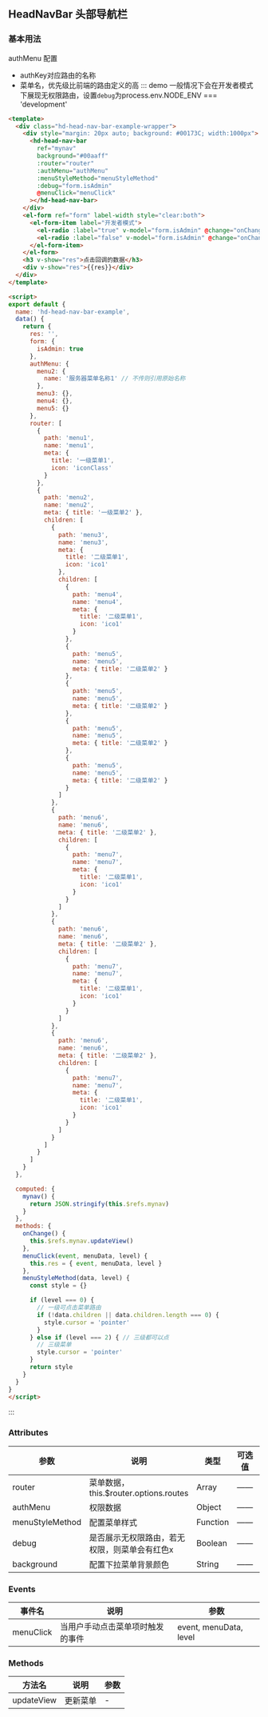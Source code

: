 ## HeadNavBar 头部导航栏

### 基本用法
authMenu 配置
- authKey对应路由的名称
- 菜单名，优先级比前端的路由定义的高
::: demo 一般情况下会在开发者模式下展现无权限路由，设置`debug`为process.env.NODE_ENV === 'development'
```html
<template>
  <div class="hd-head-nav-bar-example-wrapper">
    <div style="margin: 20px auto; background: #00173C; width:1000px">
      <hd-head-nav-bar
        ref="mynav"
        background="#00aaff"
        :router="router"
        :authMenu="authMenu"
        :menuStyleMethod="menuStyleMethod"
        :debug="form.isAdmin"
        @menuClick="menuClick"
      ></hd-head-nav-bar>
    </div>
    <el-form ref="form" label-width style="clear:both">
      <el-form-item label="开发者模式">
        <el-radio :label="true" v-model="form.isAdmin" @change="onChange">是</el-radio>
        <el-radio :label="false" v-model="form.isAdmin" @change="onChange">否</el-radio>
      </el-form-item>
    </el-form>
    <h3 v-show="res">点击回调的数据</h3>
    <div v-show="res">{{res}}</div>
  </div>
</template>

<script>
export default {
  name: 'hd-head-nav-bar-example',
  data() {
    return {
      res: '',
      form: {
        isAdmin: true
      },
      authMenu: {
        menu2: {
          name: '服务器菜单名称1' // 不传则引用原始名称
        },
        menu3: {},
        menu4: {},
        menu5: {}
      },
      router: [
        {
          path: 'menu1',
          name: 'menu1',
          meta: {
            title: '一级菜单1',
            icon: 'iconClass'
          }
        },
        {
          path: 'menu2',
          name: 'menu2',
          meta: { title: '一级菜单2' },
          children: [
            {
              path: 'menu3',
              name: 'menu3',
              meta: {
                title: '二级菜单1',
                icon: 'ico1'
              },
              children: [
                {
                  path: 'menu4',
                  name: 'menu4',
                  meta: {
                    title: '二级菜单1',
                    icon: 'ico1'
                  }
                },
                {
                  path: 'menu5',
                  name: 'menu5',
                  meta: { title: '二级菜单2' }
                },
                {
                  path: 'menu5',
                  name: 'menu5',
                  meta: { title: '二级菜单2' }
                },
                {
                  path: 'menu5',
                  name: 'menu5',
                  meta: { title: '二级菜单2' }
                },
                {
                  path: 'menu5',
                  name: 'menu5',
                  meta: { title: '二级菜单2' }
                }
              ]
            },
            {
              path: 'menu6',
              name: 'menu6',
              meta: { title: '二级菜单2' },
              children: [
                {
                  path: 'menu7',
                  name: 'menu7',
                  meta: {
                    title: '二级菜单1',
                    icon: 'ico1'
                  }
                }
              ]
            },
            {
              path: 'menu6',
              name: 'menu6',
              meta: { title: '二级菜单2' },
              children: [
                {
                  path: 'menu7',
                  name: 'menu7',
                  meta: {
                    title: '二级菜单1',
                    icon: 'ico1'
                  }
                }
              ]
            },
            {
              path: 'menu6',
              name: 'menu6',
              meta: { title: '二级菜单2' },
              children: [
                {
                  path: 'menu7',
                  name: 'menu7',
                  meta: {
                    title: '二级菜单1',
                    icon: 'ico1'
                  }
                }
              ]
            }
          ]
        }
      ]
    }
  },

  computed: {
    mynav() {
      return JSON.stringify(this.$refs.mynav)
    }
  },
  methods: {
    onChange() {
      this.$refs.mynav.updateView()
    },
    menuClick(event, menuData, level) {
      this.res = { event, menuData, level }
    },
    menuStyleMethod(data, level) {
      const style = {}

      if (level === 0) {
        // 一级可点击菜单路由
        if (!data.children || data.children.length === 0) {
          style.cursor = 'pointer'
        }
      } else if (level === 2) { // 三级都可以点
        // 三级菜单
        style.cursor = 'pointer'
      }
      return style
    }
  }
}
</script>
```
:::

### Attributes
|      参数     |    说明   |   类型  | 可选值 | 默认值 |
|---------------|---------|---------|--------|--------|
| router | 菜单数据，this.$router.options.routes | Array | —— | —— |
| authMenu | 权限数据 | Object | —— | —— |
| menuStyleMethod | 配置菜单样式 | Function | —— | —— |
| debug | 是否展示无权限路由，若无权限，则菜单会有红色x | Boolean | —— | —— |
| background | 配置下拉菜单背景颜色 | String | —— | —— |

### Events
| 事件名 |	说明 |	参数 |
|---------------|---------|---------|
| menuClick |	当用户手动点击菜单项时触发的事件 | event, menuData, level |

### Methods
| 方法名 |	说明 |	参数 |
|---------------|---------|---------|
| updateView |	更新菜单 | - |